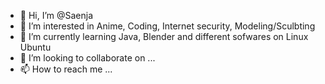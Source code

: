 - 👋 Hi, I’m @Saenja
- 👀 I’m interested in Anime, Coding, Internet security, Modeling/Sculbting
- 🌱 I’m currently learning Java, Blender and different sofwares on Linux Ubuntu
- 💞️ I’m looking to collaborate on ...
- 📫 How to reach me ...

<!---
Saenja/Saenja is a ✨ special ✨ repository because its `README.md` (this file) appears on your GitHub profile.
You can click the Preview link to take a look at your changes.
--->
